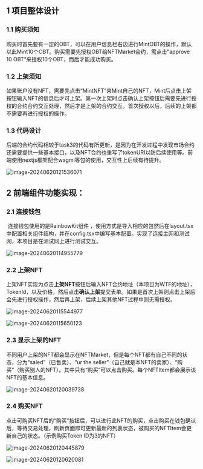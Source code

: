 ## 1 项目整体设计

### 1.1 购买须知

​	购买时首先要有一定的OBT，可以在用户信息栏右边进行MintOBT的操作，默认以此Mint10个OBT。购买需要先授权OBT给NFTMarket合约，需点击“approve 10 OBT”来授权10个OBT，而后才能成功购买。

### 1.2 上架须知

​	如果账户没有NFT，需要先点击“MintNFT”来Mint自己的NFT，Mint后点击上架按钮输入NFT的信息后才可上架。第一次上架时点击确认上架按钮后需要先进行授权的合约合约交互处理，然后才是上架的合约交互。首次授权以后，后续的上架都不需要再进行授权的操作。

### 1.3 代码设计

​	后端的合约代码相较于task3的代码有所更新，是因为在开发过程中发现市场合约还需要提供一些基本接口，以及NFT合约也重写了tokenURI以防后续使用等。前端使用nextjs框架配合wagmi等包的使用，交互性上后续有待提升。

![image-20240620121536071](C:\Users\14344\AppData\Roaming\Typora\typora-user-images\image-20240620121536071.png)





## 2 前端组件功能实现：

### 2.1 连接钱包

​	连接钱包使用的是RainbowKit组件 ，使用方式是导入相应的包然后在layout.tsx中配置相关组件结构，并在config.tsx中编写基本配置。实现了连接主网和测试网，本项目是在测试网上进行测试交互。

![image-20240620114955779](C:\Users\14344\AppData\Roaming\Typora\typora-user-images\image-20240620114955779.png)

### 2.2 上架NFT

​	上架NFT实现为点击**上架NFT**按钮后输入NFT合约地址（本项目为WTF的地址），TokenId，以及价格，然后点击**确认上架**提交表单。如果是首次上架则点击上架后会先进行授权操作，然后再上架，后续上架其他NFT过程中则无需授权。

![image-20240620115544977](C:\Users\14344\AppData\Roaming\Typora\typora-user-images\image-20240620115544977.png)



![image-20240620115650123](C:\Users\14344\AppData\Roaming\Typora\typora-user-images\image-20240620115650123.png)



### 2.3 显示上架的NFT

​	不同用户上架的NFT都会显示在NFTMarket，但是每个NFT都有自己不同的状态，分为“saled”（已售卖）、“ur the seller”（自己就是本NFT的卖家）、“购买”（购买别人的NFT）。其中只有“购买”可以点击购买。每个NFTItem都会展示该NFT的基本信息。

![image-20240620120039738](C:\Users\14344\AppData\Roaming\Typora\typora-user-images\image-20240620120039738.png)

### 2.4 购买NFT

​	点击可购买NFT后的“购买”按钮后，可以进行此NFT的购买，点击购买在钱包确认后，等待交易处理，刷新页面即可更新最新的列表状态，被购买的NFTItem会更新自己的状态。（示例购买Token ID为3的NFT）

![image-20240620120445879](C:\Users\14344\AppData\Roaming\Typora\typora-user-images\image-20240620120445879.png)

![image-20240620120620081](C:\Users\14344\AppData\Roaming\Typora\typora-user-images\image-20240620120620081.png)



